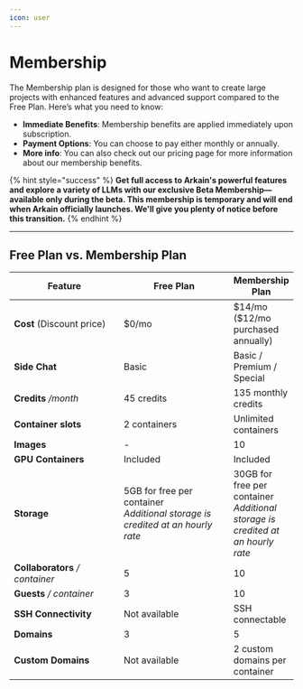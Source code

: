 ```yaml
---
icon: user
---
```


# Membership

The Membership plan is designed for those who want to create large projects with enhanced features and advanced support compared to the Free Plan. Here’s what you need to know:

* **Immediate Benefits**: Membership benefits are applied immediately upon subscription.
* **Payment Options**: You can choose to pay either monthly or annually.
* **More info**: You can also check out our pricing page for more information about our membership benefits.

{% hint style="success" %}
**Get full access to Arkain's powerful features and explore a variety of LLMs with our exclusive Beta Membership—available only during the beta. This membership is temporary and will end when Arkain officially launches. We'll give you plenty of notice before this transition.**
{% endhint %}

***

## Free Plan vs. Membership Plan&#x20;

<table><thead><tr><th width="217">Feature</th><th width="231">Free Plan</th><th>Membership Plan </th></tr></thead><tbody><tr><td><strong>Cost</strong> (Discount price)</td><td>$0/mo</td><td>$14/mo ($12/mo purchased annually)</td></tr><tr><td><strong>Side Chat</strong></td><td>Basic</td><td>Basic / Premium / Special </td></tr><tr><td><strong>Credits</strong> <em>/month</em></td><td>45 credits</td><td>135 monthly credits</td></tr><tr><td><strong>Container slots</strong></td><td>2 containers</td><td>Unlimited containers</td></tr><tr><td><strong>Images</strong></td><td>-</td><td>10</td></tr><tr><td><strong>GPU Containers</strong></td><td>Included</td><td>Included</td></tr><tr><td><strong>Storage</strong></td><td>5GB for free per container<br><em>Additional storage is credited at an hourly rate</em></td><td>30GB for free per container <br><em>Additional storage is credited at an hourly rate</em></td></tr><tr><td><strong>Collaborators</strong> <em>/ container</em></td><td>5</td><td>10</td></tr><tr><td><strong>Guests</strong> <em>/ container</em></td><td>3</td><td>10</td></tr><tr><td><strong>SSH Connectivity</strong></td><td>Not available</td><td>SSH connectable</td></tr><tr><td><strong>Domains</strong></td><td>3</td><td>5</td></tr><tr><td><strong>Custom Domains</strong></td><td>Not available</td><td>2 custom domains per container</td></tr></tbody></table>
